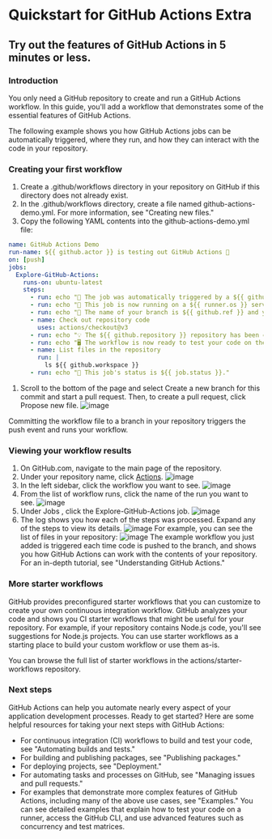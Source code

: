 # Quickstart for GitHub Actions Extra

## Try out the features of GitHub Actions in 5 minutes or less.

### Introduction
You only need a GitHub repository to create and run a GitHub Actions workflow. In this guide, you'll add a workflow that demonstrates some of the essential features of GitHub Actions.

The following example shows you how GitHub Actions jobs can be automatically triggered, where they run, and how they can interact with the code in your repository.

### Creating your first workflow
1. Create a .github/workflows directory in your repository on GitHub if this directory does not already exist.
1. In the .github/workflows directory, create a file named github-actions-demo.yml. For more information, see "Creating new files."
1. Copy the following YAML contents into the github-actions-demo.yml file:
```yml
name: GitHub Actions Demo
run-name: ${{ github.actor }} is testing out GitHub Actions 🚀
on: [push]
jobs:
  Explore-GitHub-Actions:
    runs-on: ubuntu-latest
    steps:
      - run: echo "🎉 The job was automatically triggered by a ${{ github.event_name }} event."
      - run: echo "🐧 This job is now running on a ${{ runner.os }} server hosted by GitHub!"
      - run: echo "🔎 The name of your branch is ${{ github.ref }} and your repository is ${{ github.repository }}."
      - name: Check out repository code
        uses: actions/checkout@v3
      - run: echo "💡 The ${{ github.repository }} repository has been cloned to the runner."
      - run: echo "🖥️ The workflow is now ready to test your code on the runner."
      - name: List files in the repository
        run: |
          ls ${{ github.workspace }}
      - run: echo "🍏 This job's status is ${{ job.status }}."
```
1. Scroll to the bottom of the page and select Create a new branch for this commit and start a pull request. Then, to create a pull request, click Propose new file.
![image](https://user-images.githubusercontent.com/22425467/205131135-a04347d9-9170-4958-9a4f-649693fc1fad.png)

Committing the workflow file to a branch in your repository triggers the push event and runs your workflow.

### Viewing your workflow results
1. On GitHub.com, navigate to the main page of the repository.
1. Under your repository name, click  [Actions](./actions).
![image](https://user-images.githubusercontent.com/22425467/205131217-3b049d1f-641d-47c4-9f13-bb90d58280ee.png)
1. In the left sidebar, click the workflow you want to see.
![image](https://user-images.githubusercontent.com/22425467/205131307-e2a40592-2186-4e8a-a2d2-8b722b667b2c.png)
1. From the list of workflow runs, click the name of the run you want to see.
![image](https://user-images.githubusercontent.com/22425467/205131328-69b64472-b869-496c-9e38-8d77049bacca.png)
1. Under Jobs , click the Explore-GitHub-Actions job.
![image](https://user-images.githubusercontent.com/22425467/205131352-1742232a-3817-4834-b606-c5ed5a9e1ceb.png)
1. The log shows you how each of the steps was processed. Expand any of the steps to view its details.
![image](https://user-images.githubusercontent.com/22425467/205131388-f82efd5f-6964-4a48-8b2b-928327f783f4.png)
For example, you can see the list of files in your repository:
![image](https://user-images.githubusercontent.com/22425467/205131430-9e558e09-13a4-4dfb-aed0-1e7560734cdb.png)
The example workflow you just added is triggered each time code is pushed to the branch, and shows you how GitHub Actions can work with the contents of your repository. For an in-depth tutorial, see "Understanding GitHub Actions."
### More starter workflows
GitHub provides preconfigured starter workflows that you can customize to create your own continuous integration workflow. GitHub analyzes your code and shows you CI starter workflows that might be useful for your repository. For example, if your repository contains Node.js code, you'll see suggestions for Node.js projects. You can use starter workflows as a starting place to build your custom workflow or use them as-is.

You can browse the full list of starter workflows in the actions/starter-workflows repository.
### Next steps
GitHub Actions can help you automate nearly every aspect of your application development processes. Ready to get started? Here are some helpful resources for taking your next steps with GitHub Actions:

* For continuous integration (CI) workflows to build and test your code, see "Automating builds and tests."
* For building and publishing packages, see "Publishing packages."
* For deploying projects, see "Deployment."
* For automating tasks and processes on GitHub, see "Managing issues and pull requests."
* For examples that demonstrate more complex features of GitHub Actions, including many of the above use cases, see "Examples." You can see detailed examples that explain how to test your code on a runner, access the GitHub CLI, and use advanced features such as concurrency and test matrices.
